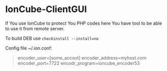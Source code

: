 # IonCube-ClientGUI
If You use IonCube to protect You PHP codes here You have tool to be able to use it from remote server.

To build DEB use `checkinstall --install=no`

Config file ~/.ion.conf:
> encoder_user=[some_accout]
> encoder_address=myhost.com
> encoder_port=7722
> encodr_program=ioncube_encoder53
